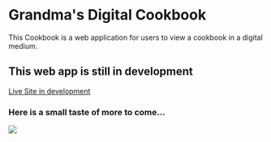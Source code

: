 # Grandma's Digital Cookbook

This Cookbook is a web application for users to view a cookbook in a digital medium.

## This web app is still in development


[Live Site in development](https://grandmas-digital-cookbook.herokuapp.com/)

### Here is a small taste of more to come...
<img src="https://res.cloudinary.com/pancake/image/upload/v1519863587/canolli.jpg">
